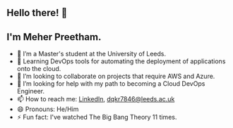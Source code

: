 ## Hello there! 👋 
## I'm Meher Preetham.

- 🔭 I’m a Master's student at the University of Leeds.
- 🌱 Learning DevOps tools for automating the deployment of applications onto the cloud.
- 👯 I’m looking to collaborate on projects that require AWS and Azure.
- 🤔 I’m looking for help with my path to becoming a Cloud DevOps Engineer.
- 📫 How to reach me: [LinkedIn](https://www.linkedin.com/in/meher-preetham-kommera-23184023a/), dqkr7846@leeds.ac.uk
- 😄 Pronouns: He/Him
- ⚡ Fun fact: I've watched The Big Bang Theory 11 times.

